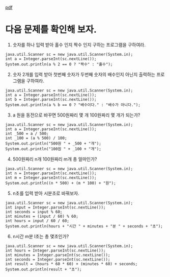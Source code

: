 [pdf](./JAVA240812simple254.pdf)
# 다음 문제를 확인해 보자.
1. 숫자를 하나 입력 받아 홀수 인지 짝수 인지 구하는 프로그램을 구하여라.
```
java.util.Scanner sc = new java.util.Scanner(System.in);
int a = Integer.parseInt(sc.nextLine());
System.out.println(a % 2 == 0 ? "짝수" : "홀수");
```
2. 숫자 2개를 입력 받아 첫번째 숫자가 두번째 숫자의 배수인지 아닌지 출력하는 프로그램을 구하여라.
```
java.util.Scanner sc = new java.util.Scanner(System.in);
int a = Integer.parseInt(sc.nextLine());
int b = Integer.parseInt(sc.nextLine());
System.out.println(a % b == 0 ? "배수이다." : "배수가 아니다.");
```
3. a 원을 동전으로 바꾸면 500원짜리 몇 개 100원짜리 몇 개가 되는가?
```
java.util.Scanner sc = new java.util.Scanner(System.in);
int a = Integer.parseInt(sc.nextLine());
int _500 = a / 500;
int _100 = (a % 500) / 100;
System.out.println("500원 " + _500 + "개");
System.out.println("100원 " + _100 + "개");
```
4. 500원짜리 n개 100원짜리 m개 총 얼마인가?
```
java.util.Scanner sc = new java.util.Scanner(System.in);
int n = Integer.parseInt(sc.nextLine());
int m = Integer.parseInt(sc.nextLine());
System.out.println((n * 500) + (m * 100) + "원"); 
```

5. n초를 입력 받아 시분초로 바꿔보자.
```
java.util.Scanner sc = new java.util.Scanner(System.in);
int input = Integer.parseInt(sc.nextLine());
int seconds = input % 60;
int minutes = (input / 60) % 60;
int hours = input / 60 / 60;
System.out.println(hours + "시간 " + minutes + "분 " + seconds + "초");
```
6. n시간 m분 l초는 총 몇초인가?
```
java.util.Scanner sc = new java.util.Scanner(System.in);
int hours = Integer.parseInt(sc.nextLine());
int minutes = Integer.parseInt(sc.nextLine());
int seconds = Integer.parseInt(sc.nextLine());
int result = (hours * 60 * 60) + (minutes * 60) + seconds;
System.out.println(result + "초");
```
